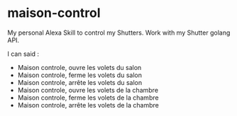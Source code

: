 # maison-control
My personal Alexa Skill to control my Shutters. Work with my Shutter golang API.

I can said :

- Maison controle, ouvre les volets du salon
- Maison controle, ferme les volets du salon
- Maison controle, arrête les volets du salon
- Maison controle, ouvre les volets de la chambre
- Maison controle, ferme les volets de la chambre
- Maison controle, arrête les volets de la chambre
